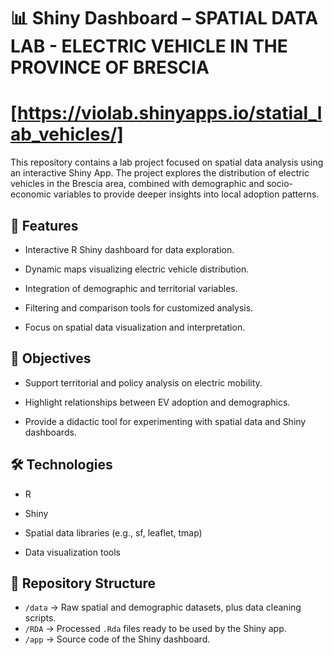 # 📊 Shiny Dashboard – SPATIAL DATA LAB - ELECTRIC VEHICLE IN THE PROVINCE OF BRESCIA
# [https://violab.shinyapps.io/statial_lab_vehicles/]
This repository contains a lab project focused on spatial data analysis using an interactive Shiny App.
The project explores the distribution of electric vehicles in the Brescia area, combined with demographic and socio-economic variables to provide deeper insights into local adoption patterns.

## 🚀 Features

- Interactive R Shiny dashboard for data exploration.

- Dynamic maps visualizing electric vehicle distribution.

- Integration of demographic and territorial variables.

- Filtering and comparison tools for customized analysis.

- Focus on spatial data visualization and interpretation.

## 🎯 Objectives

- Support territorial and policy analysis on electric mobility.

- Highlight relationships between EV adoption and demographics.

- Provide a didactic tool for experimenting with spatial data and Shiny dashboards.

## 🛠️ Technologies

- R

- Shiny

- Spatial data libraries (e.g., sf, leaflet, tmap)

- Data visualization tools

## 📂 Repository Structure

- `/data` → Raw spatial and demographic datasets, plus data cleaning scripts.
- `/RDA` → Processed `.Rda` files ready to be used by the Shiny app.  
- `/app` → Source code of the Shiny dashboard.  

